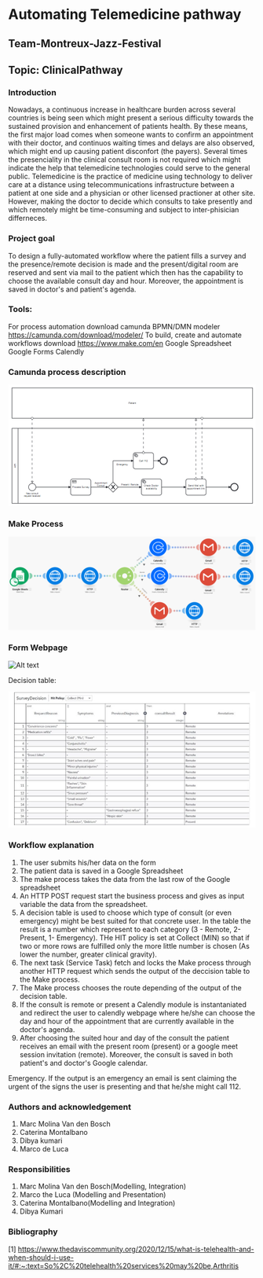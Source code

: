 # Automating Telemedicine pathway


## Team-Montreux-Jazz-Festival
## Topic: ClinicalPathway 

### Introduction 

Nowadays, a continuous increase in healthcare burden across several countries is being seen which might present a serious difficulty towards the sustained provision and enhancement of patients health. By these means, the first major load comes when someone wants to confirm an appointment with their doctor, and continuos waiting times and delays are also observed, which might end up causing patient disconfort (the payers). Several times the presenciality in the clinical consult room is not required which might indicate the help that telemedicine technologies could serve to the general public. Telemedicine is the practice of medicine using technology to deliver care at a distance using telecommunications infrastructure between a patient at one side and a physician or other licensed practioner at other site. However, making the doctor to decide which consults to take presently and which remotely might be time-consuming and subject to inter-phisician  differneces. 

### Project goal 

To design a fully-automated workflow where the patient fills a survey and the presence/remote decision is made and the present/digital room are reserved and sent via mail to the patient which then has the capability to choose the available consult day and hour. Moreover, the appointment is saved in doctor's and patient's agenda. 
 
### Tools:

For process automation download camunda BPMN/DMN modeler  
https://camunda.com/download/modeler/
To build, create and automate workflows download
https://www.make.com/en
 Google Spreadsheet
 Google Forms
 Calendly

 ### Camunda process description 
 
 ![Alt text](/BPMN.bmp)
 
 ### Make Process
 
  ![Alt text](/Make.bmp)
  
 ### Form Webpage 
 
  ![Alt text](/Webpage.bmp)
  
  Decision table:
  
  ![Alt text](/DMN.bmp)

 ### Workflow explanation
 
 1. The user submits his/her data on the form
 2. The patient data is saved in a Google Spreadsheet
 3. The make process takes the data from the last row of the Google spreadsheet
 4. An HTTP POST request start the business process and gives as input variable the data from the spreadsheet.
 5. A decision table is used to choose which type of consult (or even emergency) might be best suited for that concrete user. In the table the result is a number which represent to each category (3 - Remote, 2- Present, 1- Emergency). THe HIT policy is set at Collect (MIN) so that if two or more rows are fulfilled only the more little number is chosen (As lower the number, greater clinical gravity).  
 6. The next task (Service Task) fetch and locks the Make process through another HTTP request which sends the output of the deccision table to the Make process.
 7. The Make process chooses the route depending of the output of the decision table.
 8. If the consult is remote or present a Calendly module is instantaniated and redirect the user to calendly webpage where he/she can choose the day and hour of the appointment that are currently available in the doctor's agenda. 
 9. After choosing the suited hour and day of the consult the patient receives an email with the present room (present) or a google meet session invitation (remote). Moreover, the consult is saved in both patient's and doctor's Google calendar. 

 Emergency. If the output is an emergency an email is sent claiming the urgent of the signs the user is presenting and that he/she might call 112.
  
 
 
 ### Authors and acknowledgement
 
1. Marc Molina Van den Bosch 
2. Caterina Montalbano
3. Dibya kumari
4. Marco de Luca 

### Responsibilities

 1. Marc Molina Van den Bosch(Modelling, Integration)
 2. Marco the Luca (Modelling and Presentation)
 3. Caterina Montalbano(Modelling and Integration)
 4. Dibya Kumari

### Bibliography

[1] https://www.thedaviscommunity.org/2020/12/15/what-is-telehealth-and-when-should-i-use-it/#:~:text=So%2C%20telehealth%20services%20may%20be,Arthritis
 
